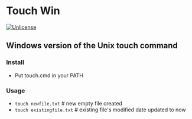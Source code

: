 # Touch Win
[![Unlicense](https://img.shields.io/badge/license-Unlicense-lightgrey.svg?style=flat)](LICENSE)
## Windows version of the Unix touch command
### Install
- Put touch.cmd in your PATH
### Usage
- `touch newfile.txt` # new empty file created
- `touch existingfile.txt` # existing file's modified date updated to now